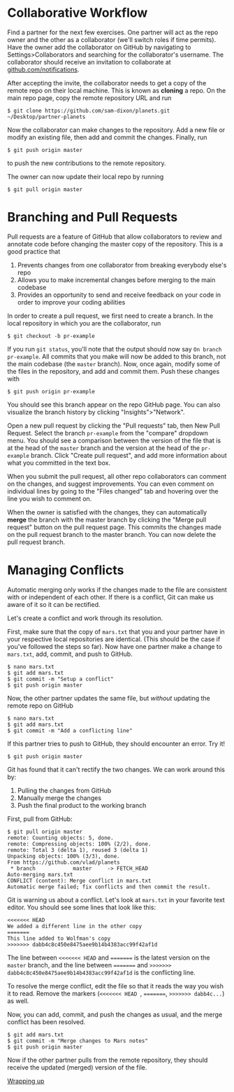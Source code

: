 # Collaborative Workflow

Find a partner for the next few exercises. One partner will act as the repo owner and the other as a collaborator (we'll switch roles if time permits). Have the owner add the collaborator on GitHub by navigating to Settings>Collaborators and searching for the collaborator's username. The collaborator should receive an invitation to collaborate at [github.com/notifications](https://github.com/notifications).

After accepting the invite, the collaborator needs to get a copy of the remote repo on their local machine. This is known as **cloning** a repo. On the main repo page, copy the remote repository URL and run
```
$ git clone https://github.com/sam-dixon/planets.git ~/Desktop/partner-planets
```

Now the collaborator can make changes to the repository. Add a new file or modify an existing file, then add and commit the changes. Finally, run
```
$ git push origin master
```
to push the new contributions to the remote repository.

The owner can now update their local repo by running
```
$ git pull origin master
``` 

# Branching and Pull Requests

Pull requests are a feature of GitHub that allow collaborators to review and annotate code before changing the master copy of the repository. This is a good practice that
1. Prevents changes from one collaborator from breaking everybody else's repo
2. Allows you to make incremental changes before merging to the main codebase
3. Provides an opportunity to send and receive feedback on your code in order to improve your coding abilities

In order to create a pull request, we first need to create a branch. In the local repository in which you are the collaborator, run
```
$ git checkout -b pr-example
```

If you run `git status`, you'll note that the output should now say `On branch pr-example`. All commits that you make will now be added to this branch, not the main codebase (the `master` branch). Now, once again, modify some of the files in the repository, and add and commit them. Push these changes with
```
$ git push origin pr-example
```

You should see this branch appear on the repo GitHub page. You can also visualize the branch history by clicking "Insights">"Network".

Open a new pull request by clicking the "Pull requests" tab, then New Pull Request. Select the branch `pr-example` from the "compare" dropdown menu. You should see a comparison between the version of the file that is at the head of the `master` branch and the version at the head of the `pr-example` branch. Click "Create pull request", and add more information about what you committed in the text box.

When you submit the pull request, all other repo collaborators can comment on the changes, and suggest improvements. You can even comment on individual lines by going to the "Files changed" tab and hovering over the line you wish to comment on.

When the owner is satisfied with the changes, they can automatically **merge** the branch with the master branch by clicking the "Merge pull request" button on the pull request page. This commits the changes made on the pull request branch to the master branch. You can now delete the pull request branch.

# Managing Conflicts
Automatic merging only works if the changes made to the file are consistent with or independent of each other. If there is a conflict, Git can make us aware of it so it can be rectified.

Let's create a conflict and work through its resolution.

First, make sure that the copy of `mars.txt` that you and your partner have in your respective local repositories are identical. (This should be the case if you've followed the steps so far). Now have one partner make a change to `mars.txt`, add, commit, and push to GitHub.

```
$ nano mars.txt
$ git add mars.txt
$ git commit -m "Setup a conflict"
$ git push origin master
```

Now, the other partner updates the same file, but *without* updating the remote repo on GitHub
```
$ nano mars.txt
$ git add mars.txt
$ git commit -m "Add a conflicting line"
```

If this partner tries to push to GitHub, they should encounter an error. Try it!
```
$ git push origin master
```

Git has found that it can't rectify the two changes. We can work around this by:
1. Pulling the changes from GitHub
2. Manually merge the changes
3. Push the final product to the working branch

First, pull from GitHub:
```
$ git pull origin master
remote: Counting objects: 5, done.
remote: Compressing objects: 100% (2/2), done.
remote: Total 3 (delta 1), reused 3 (delta 1)
Unpacking objects: 100% (3/3), done.
From https://github.com/vlad/planets
 * branch            master     -> FETCH_HEAD
Auto-merging mars.txt
CONFLICT (content): Merge conflict in mars.txt
Automatic merge failed; fix conflicts and then commit the result.
```

Git is warning us about a conflict. Let's look at `mars.txt` in your favorite text editor. You should see some lines that look like this:
```
<<<<<<< HEAD
We added a different line in the other copy
=======
This line added to Wolfman's copy
>>>>>>> dabb4c8c450e8475aee9b14b4383acc99f42af1d
```

The line between `<<<<<<< HEAD` and `=======` is the latest version on the `master` branch, and the line between `=======` and `>>>>>>> dabb4c8c450e8475aee9b14b4383acc99f42af1d` is the conflicting line.

To resolve the merge conflict, edit the file so that it reads the way you wish it to read. Remove the markers (`<<<<<<< HEAD
`, `=======`, `>>>>>>> dabb4c...`) as well.

Now, you can add, commit, and push the changes as usual, and the merge conflict has been resolved.

```
$ git add mars.txt
$ git commit -m "Merge changes to Mars notes"
$ git push origin master
```

Now if the other partner pulls from the remote repository, they should receive the updated (merged) version of the file.

[Wrapping up](resources.md)